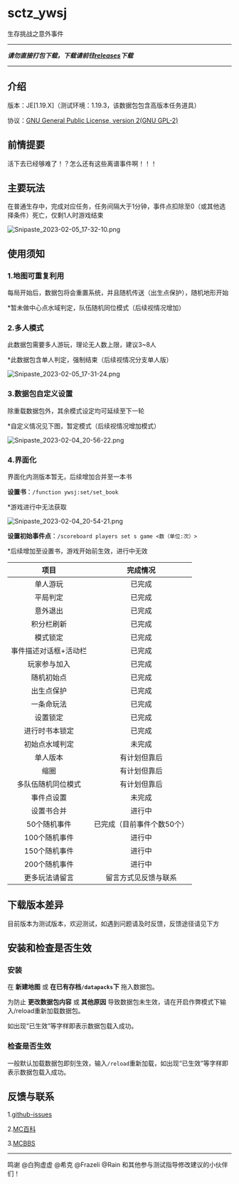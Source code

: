 # sctz_ywsj

 生存挑战之意外事件

--------------------

***请勿直接打包下载，下载请前往[releases](https://github.com/friends-xiaohuli/sctz_ywsj/releases)下载***

--------------------

## 介绍

版本：JE[1.19.X]（测试环境：1.19.3，该数据包包含高版本任务道具）

协议：[GNU General Public License, version 2(GNU GPL-2)](https://www.gnu.org/licenses/old-licenses/gpl-2.0.txt)

## 前情提要

活下去已经够难了！？怎么还有这些离谱事件啊！！！

## 主要玩法

在普通生存中，完成对应任务，任务间隔大于1分钟，事件点扣除至0（或其他选择条件）死亡，仅剩1人时游戏结束

![Snipaste_2023-02-05_17-32-10.png](https://s2.loli.net/2023/02/05/kNYKaoeymbsAG8O.png)


## 使用须知

### 1.地图可重复利用

每局开始后，数据包将会重置系统，并且随机传送（出生点保护），随机地形开始

*暂未做中心点水域判定，队伍随机同位模式（后续视情况增加）

### 2.多人模式

此数据包需要多人游玩，理论无人数上限，建议3~8人

*此数据包含单人判定，强制结束（后续视情况分支单人版）

![Snipaste_2023-02-05_17-31-24.png](https://s2.loli.net/2023/02/05/lAuomg4W16PVJHG.png)

### 3.数据包自定义设置

除重载数据包外，其余模式设定均可延续至下一轮

*自定义情况见下图，暂定模式（后续视情况增加模式）


![Snipaste_2023-02-04_20-56-22.png](https://s2.loli.net/2023/02/04/5FdbhuDcWgrSTOk.png)

### 4.界面化

界面化内测版本暂无，后续增加合并至一本书

**设置书**：`/function ywsj:set/set_book`

*游戏进行中无法获取

![Snipaste_2023-02-04_20-54-21.png](https://s2.loli.net/2023/02/04/KeDiu7xOWV3wrGR.png)


**设置初始事件点**：`/scoreboard players set s game <数（单位:次）>`

*后续增加至设置书，游戏开始前生效，进行中无效



|  项目   |  完成情况  |
|  :----: |:----:|
| 单人游玩  | 已完成 |
| 平局判定  | 已完成 |
| 意外退出  | 已完成 |
| 积分栏刷新  | 已完成 |
| 模式锁定  | 已完成 |
| 事件描述对话框+活动栏  | 已完成 |
| 玩家参与加入  | 已完成 |
| 随机初始点  | 已完成 |
| 出生点保护  | 已完成 |
| 一条命玩法  | 已完成 |
| 设置锁定  | 已完成 |
| 进行时书本锁定  | 已完成 |
| 初始点水域判定  | 未完成 |
| 单人版本  | 有计划但靠后 |
| 缩圈  | 有计划但靠后 |
| 多队伍随机同位模式  | 有计划但靠后 |
| 事件点设置  | 未完成 |
| 设置书合并  | 进行中 |
| 50个随机事件  | 已完成（目前事件个数50个） |
| 100个随机事件  | 进行中 |
| 150个随机事件  | 进行中 |
| 200个随机事件  | 进行中 |
| 更多玩法请留言 | 留言方式见反馈与联系 |






## 下载版本差异

目前版本为测试版本，欢迎测试，如遇到问题请及时反馈，反馈途径请见下方

## 安装和检查是否生效

### 安装

在 **新建地图** 或 **在已有存档`/datapacks`下** 拖入数据包。

为防止 **更改数据包内容** 或 **其他原因** 导致数据包未生效，请在开启作弊模式下输入/reload重新加载数据包。

如出现“已生效”等字样即表示数据包载入成功。

### 检查是否生效

一般默认加载数据包即刻生效，输入`/reload`重新加载，如出现“已生效”等字样即表示数据包载入成功。


## 反馈与联系

1.[github-issues](https://github.com/friends-xiaohuli/sctz_ywsj/issues)

2.[MC百科](https://www.mcmod.cn/class/9254.html)

3.[MCBBS](https://www.mcbbs.net/thread-1449276-1-1.html)

--------------------

鸣谢 @白狗虚虚 @希克 @Frazeli @Rain 和其他参与测试指导修改建议的小伙伴们！
